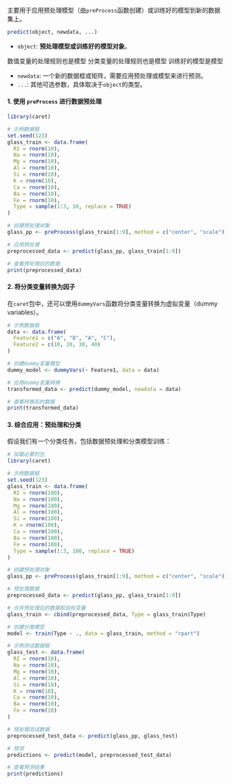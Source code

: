 主要用于应用预处理模型（由`preProcess`函数创建）或训练好的模型到新的数据集上。
```R
predict(object, newdata, ...)
```

- `object`: **预处理模型或训练好的模型对象**。

数值变量的处理规则也是模型
分类变量的处理规则也是模型
训练好的模型是模型

- `newdata`: 一个新的数据框或矩阵，需要应用预处理或模型来进行预测。
- `...`: 其他可选参数，具体取决于`object`的类型。

#### 1. 使用 `preProcess` 进行数据预处理

```R
library(caret)

# 示例数据框
set.seed(123)
glass_train <- data.frame(
  RI = rnorm(10),
  Na = rnorm(10),
  Mg = rnorm(10),
  Al = rnorm(10),
  Si = rnorm(10),
  K = rnorm(10),
  Ca = rnorm(10),
  Ba = rnorm(10),
  Fe = rnorm(10),
  Type = sample(1:3, 10, replace = TRUE)
)

# 创建预处理对象
glass_pp <- preProcess(glass_train[1:9], method = c("center", "scale"))

# 应用预处理
preprocessed_data <- predict(glass_pp, glass_train[1:9])

# 查看预处理后的数据
print(preprocessed_data)
```

#### 2. 将分类变量转换为因子

在`caret`包中，还可以使用`dummyVars`函数将分类变量转换为虚拟变量（dummy variables）。

```R
# 示例数据框
data <- data.frame(
  Feature1 = c("A", "B", "A", "C"),
  Feature2 = c(10, 20, 30, 40)
)

# 创建dummy变量模型
dummy_model <- dummyVars(~ Feature1, data = data)

# 应用dummy变量转换
transformed_data <- predict(dummy_model, newdata = data)

# 查看转换后的数据
print(transformed_data)
```

#### 3. 综合应用：预处理和分类

假设我们有一个分类任务，包括数据预处理和分类模型训练：

```R
# 加载必要的包
library(caret)

# 示例数据框
set.seed(123)
glass_train <- data.frame(
  RI = rnorm(100),
  Na = rnorm(100),
  Mg = rnorm(100),
  Al = rnorm(100),
  Si = rnorm(100),
  K = rnorm(100),
  Ca = rnorm(100),
  Ba = rnorm(100),
  Fe = rnorm(100),
  Type = sample(1:3, 100, replace = TRUE)
)

# 创建预处理对象
glass_pp <- preProcess(glass_train[1:9], method = c("center", "scale"))

# 预处理数据
preprocessed_data <- predict(glass_pp, glass_train[1:9])

# 合并预处理后的数据和目标变量
glass_train <- cbind(preprocessed_data, Type = glass_train$Type)

# 创建分类模型
model <- train(Type ~ ., data = glass_train, method = "rpart")

# 示例测试数据框
glass_test <- data.frame(
  RI = rnorm(10),
  Na = rnorm(10),
  Mg = rnorm(10),
  Al = rnorm(10),
  Si = rnorm(10),
  K = rnorm(10),
  Ca = rnorm(10),
  Ba = rnorm(10),
  Fe = rnorm(10)
)

# 预处理测试数据
preprocessed_test_data <- predict(glass_pp, glass_test)

# 预测
predictions <- predict(model, preprocessed_test_data)

# 查看预测结果
print(predictions)
```

